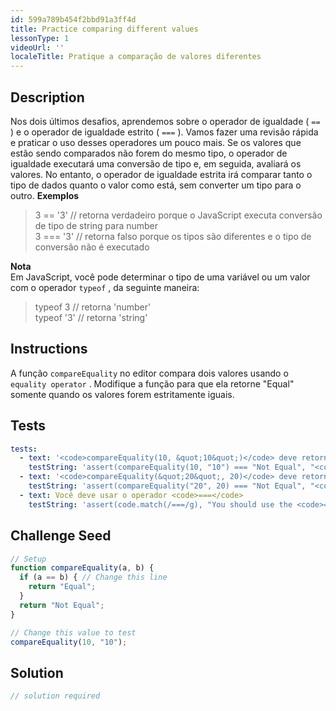 ```yaml
---
id: 599a789b454f2bbd91a3ff4d
title: Practice comparing different values
lessonType: 1
videoUrl: ''
localeTitle: Pratique a comparação de valores diferentes
---
```


## Description
<section id="description"> Nos dois últimos desafios, aprendemos sobre o operador de igualdade ( <code>==</code> ) e o operador de igualdade estrito ( <code>===</code> ). Vamos fazer uma revisão rápida e praticar o uso desses operadores um pouco mais. Se os valores que estão sendo comparados não forem do mesmo tipo, o operador de igualdade executará uma conversão de tipo e, em seguida, avaliará os valores. No entanto, o operador de igualdade estrita irá comparar tanto o tipo de dados quanto o valor como está, sem converter um tipo para o outro. <strong>Exemplos</strong> <blockquote> 3 == &#39;3&#39; // retorna verdadeiro porque o JavaScript executa conversão de tipo de string para number <br> 3 === &#39;3&#39; // retorna falso porque os tipos são diferentes e o tipo de conversão não é executado </blockquote> <strong>Nota</strong> <br> Em JavaScript, você pode determinar o tipo de uma variável ou um valor com o operador <code>typeof</code> , da seguinte maneira: <blockquote> typeof 3 // retorna &#39;number&#39; <br> typeof &#39;3&#39; // retorna &#39;string&#39; </blockquote></section>

## Instructions
<section id="instructions"> A função <code>compareEquality</code> no editor compara dois valores usando o <code>equality operator</code> . Modifique a função para que ela retorne &quot;Equal&quot; somente quando os valores forem estritamente iguais. </section>

## Tests
<section id='tests'>

```yml
tests:
  - text: '<code>compareEquality(10, &quot;10&quot;)</code> deve retornar &quot;Not Equal&quot;'
    testString: 'assert(compareEquality(10, "10") === "Not Equal", "<code>compareEquality(10, "10")</code> should return "Not Equal"");'
  - text: '<code>compareEquality(&quot;20&quot;, 20)</code> deve retornar &quot;Not Equal&quot;'
    testString: 'assert(compareEquality("20", 20) === "Not Equal", "<code>compareEquality("20", 20)</code> should return "Not Equal"");'
  - text: Você deve usar o operador <code>===</code>
    testString: 'assert(code.match(/===/g), "You should use the <code>===</code> operator");'

```

</section>

## Challenge Seed
<section id='challengeSeed'>

<div id='js-seed'>

```js
// Setup
function compareEquality(a, b) {
  if (a == b) { // Change this line
    return "Equal";
  }
  return "Not Equal";
}

// Change this value to test
compareEquality(10, "10");

```

</div>



</section>

## Solution
<section id='solution'>

```js
// solution required
```
</section>

